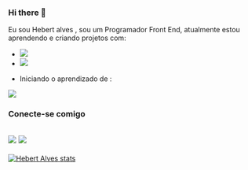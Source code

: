 ### Hi there 👋

Eu sou Hebert alves , sou um Programador Front End, atualmente estou aprendendo e criando projetos com:

- <img src="https://img.shields.io/badge/HTML5-E34F26?style=for-the-badge&logo=html5&logoColor=white"/>

- <img src="https://img.shields.io/badge/CSS3-1572B6?style=for-the-badge&logo=css3&logoColor=white"/>

- Iniciando o aprendizado de :
<img src="https://img.shields.io/badge/JavaScript-323330?style=for-the-badge&logo=javascript&logoColor=F7DF1E"/>

### Conecte-se comigo
<a href="https://www.linkedin.com/in/hebert-alves-03b343265/" target="https://www.linkedin.com/in/hebert-alves-03b343265/"><img src="https://img.shields.io/badge/LinkedIn-0077B5?style=for-the-badge&logo=linkedin&logoColor=white"/></a>
<a href="https://www.linkedin.com/in/hebert-alves-03b343265/"> <img src="https://img.shields.io/badge/LinkedIn-0077B5?style=for-the-badge&logo=linkedin&logoColor=white"/><a/>
- 

[![Hebert Alves stats](https://github-readme-stats.vercel.app/api?username=Hebert2023)](https://github.com/anuraghazra/github-readme-stats)

